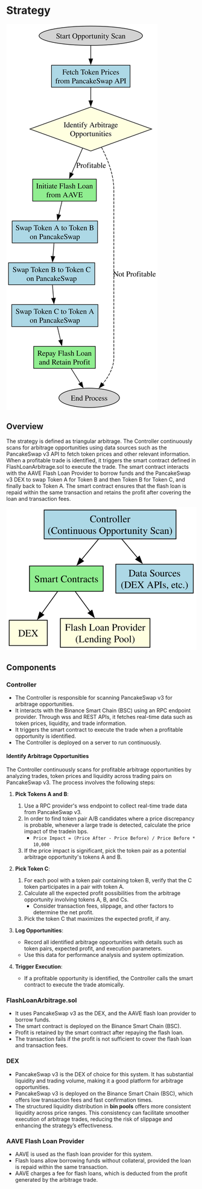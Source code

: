 # Strategy

![Strategy Overview Diagram](diagrams/strategy_overview.digraph.svg)

## Overview

The strategy is defined as triangular arbitrage. The Controller continuously scans for arbitrage opportunities using data sources such as the PancakeSwap v3 API to fetch token prices and other relevant information. When a profitable trade is identified, it triggers the smart contract defined in FlashLoanArbitrage.sol to execute the trade. The smart contract interacts with the AAVE Flash Loan Provider to borrow funds and the PancakeSwap v3 DEX to swap Token A for Token B and then Token B for Token C, and finally back to Token A. The smart contract ensures that the flash loan is repaid within the same transaction and retains the profit after covering the loan and transaction fees.

![System Overview Diagram](diagrams/system_overview.digraph.svg)

## Components

### Controller

* The Controller is responsible for scanning PancakeSwap v3 for arbitrage opportunities.
* It interacts with the Binance Smart Chain (BSC) using an RPC endpoint provider. Through wss and REST APIs, it fetches real-time data such as token prices, liquidity, and trade information.
* It triggers the smart contract to execute the trade when a profitable opportunity is identified.
* The Controller is deployed on a server to run continuously.

#### Identify Arbitrage Opportunities

The Controller continuously scans for profitable arbitrage opportunities by analyzing trades, token prices and liquidity across trading pairs on PancakeSwap v3. The process involves the following steps:

1. **Pick Tokens A and B**:
   1. Use a RPC provider's wss endpoint to collect real-time trade data from PancakeSwap v3.
   1. In order to find token pair A/B candidates where a price discrepancy is probable, whenever a large trade is detected, calculate the price impact of the tradein bps.
      * `Price Impact = (Price After - Price Before) / Price Before * 10,000`
   1. If the price impact is significant, pick the token pair as a potential arbitrage opportunity's tokens A and B.

2. **Pick Token C**:
   1. For each pool with a token pair containing token B, verify that the C token participates in a pair with token A.
   1. Calculate all the expected profit possibilities from the arbitrage opportunity involving tokens A, B, and Cs.
      * Consider transaction fees, slippage, and other factors to determine the net profit.
   1. Pick the token C that maximizes the expected profit, if any.

3. **Log Opportunities**:
   * Record all identified arbitrage opportunities with details such as token pairs, expected profit, and execution parameters.
   * Use this data for performance analysis and system optimization.

4. **Trigger Execution**:
   * If a profitable opportunity is identified, the Controller calls the smart contract to execute the trade atomically.

### FlashLoanArbitrage.sol

* It uses PancakeSwap v3 as the DEX, and the AAVE flash loan provider to borrow funds.
* The smart contract is deployed on the Binance Smart Chain (BSC).
* Profit is retained by the smart contract after repaying the flash loan.
* The transaction fails if the profit is not sufficient to cover the flash loan and transaction fees.

### DEX

* PancakeSwap v3 is the DEX of choice for this system. It has substantial liquidity and trading volume, making it a good platform for arbitrage opportunities.
* PancakeSwap v3 is deployed on the Binance Smart Chain (BSC), which offers low transaction fees and fast confirmation times.
* The structured liquidity distribution in **bin pools** offers more consistent liquidity across price ranges. This consistency can facilitate smoother execution of arbitrage trades, reducing the risk of slippage and enhancing the strategy’s effectiveness.

### AAVE Flash Loan Provider

* AAVE is used as the flash loan provider for this system.
* Flash loans allow borrowing funds without collateral, provided the loan is repaid within the same transaction.
* AAVE charges a fee for flash loans, which is deducted from the profit generated by the arbitrage trade.

